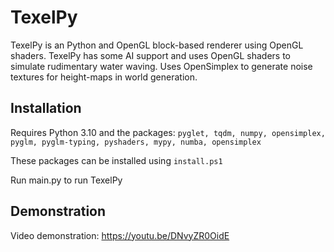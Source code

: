 # TexelPy

TexelPy is an Python and OpenGL block-based renderer using OpenGL shaders. TexelPy has some AI support and uses OpenGL shaders to simulate rudimentary water waving. Uses OpenSimplex to generate noise textures for height-maps in world generation.

## Installation
Requires Python 3.10 and the packages: `pyglet, tqdm, numpy, opensimplex, pyglm, pyglm-typing, pyshaders, mypy, numba, opensimplex`

These packages can be installed using `install.ps1`

Run main.py to run TexelPy

## Demonstration
Video demonstration: https://youtu.be/DNvyZR0OidE
